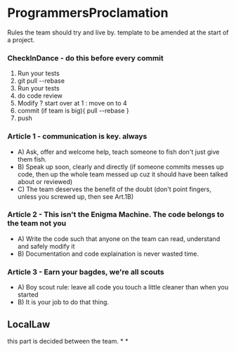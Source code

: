 # ProgrammersProclamation
Rules the team should try and live by. template to be amended at the start of a project.

### CheckInDance - do this before every commit
1) Run your tests
2) git pull --rebase
3) Run your tests
4) do code review 
5) Modify ? start over at 1 : move on to 4
6) commit
(if team is big){ pull --rebase }
7) push

### Article 1 - communication is key. always
- A) Ask, offer and welcome help, teach someone to fish don't just give them fish.
- B) Speak up soon, clearly and directly (if someone commits messes up code, then up the whole team messed up cuz it should have been talked about or reviewed)
- C) The team deserves the benefit of the doubt (don't point fingers, unless you screwed up, then see Art.1B)

### Article 2 - This isn't the Enigma Machine. The code belongs to the team not you
- A) Write the code such that anyone on the team can read, understand and safely modify it 
- B) Documentation and code explaination is never wasted time.

### Article 3 - Earn your bagdes, we're all scouts
- A) Boy scout rule: leave all code you touch a little cleaner than when you started
- B) It is your job to do that thing.

## LocalLaw
this part is decided between the team.
*
*

